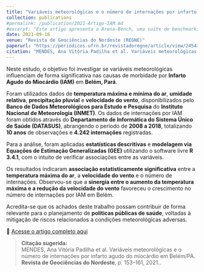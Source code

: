 ```yaml
---
title: "Variáveis meteorológicas e o número de internações por infarto agudo do miocárdio em Belém/Pa"
collection: publications
#permalink: /publication/2021-Artigo-IAM.md
#excerpt: "Este artigo apresenta a Arena-Bench, uma suíte de benchmarking para treinar, testar e avaliar planejadores de navegação em ambientes 3D altamente dinâmicos, com foco na comparação entre abordagens baseadas em modelos e aprendizado por reforço profundo (DRL)."
date: 2021-09-16
venue: "Revista de Geociências do Nordeste (REGNE)"
paperurl: "https://periodicos.ufrn.br/revistadoregne/article/view/24543"
citation: "MENDES, Ana Vitória Padilha et al. Variáveis meteorológicas e o número de internações por infarto agudo do miocárdio em Belém/PA. <strong>Revista de Geociências do Nordeste</strong>, p. 153–161, 2021."
---
```


Neste estudo, o objetivo foi investigar se variáveis meteorológicas influenciam de forma significativa nas causas de morbidade por **Infarto Agudo do Miocárdio (IAM)** em **Belém, Pará**.

Foram utilizados dados de **temperatura máxima e mínima do ar**, **umidade relativa**, **precipitação pluvial** e **velocidade do vento**, disponibilizados pelo **Banco de Dados Meteorológicos para Estudo e Pesquisa** do **Instituto Nacional de Meteorologia (INMET)**. Os dados de internações por IAM foram obtidos através do **Departamento de Informática do Sistema Único de Saúde (DATASUS)**, abrangendo o período de **2008 a 2018**, totalizando **10 anos** de observações e **4.242 internações** registradas.

Para a análise, foram aplicadas **estatísticas descritivas** e **modelagem via Equações de Estimação Generalizadas (GEE)** utilizando o software livre **R 3.4.1**, com o intuito de verificar associações entre as variáveis.

Os resultados indicaram **associação estatisticamente significativa** entre a **temperatura máxima do ar**, a **velocidade do vento** e o número de internações. Observou-se que a **sinergia entre o aumento da temperatura máxima e a redução da velocidade do vento** favoreceu o crescimento no número de internações por IAM em Belém.

Acredita-se que os achados deste trabalho possam contribuir de forma relevante para o planejamento de **políticas públicas de saúde**, voltadas à mitigação de riscos relacionados a condições meteorológicas adversas.

📎 [Acesse o artigo completo aqui](https://periodicos.ufrn.br/revistadoregne/article/view/24543)  

> **Citação sugerida:**  
> MENDES, Ana Vitória Padilha et al. Variáveis meteorológicas e o número de internações por infarto agudo do miocárdio em Belém/PA. <strong>Revista de Geociências do Nordeste</strong>, p. 153–161, 2021..

